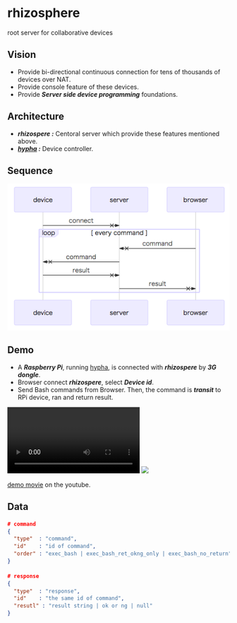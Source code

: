 # rhizosphere
root server for collaborative devices

## Vision
* Provide bi-directional continuous connection for tens of thousands of devices over NAT.
* Provide console feature of these devices.
* Provide ***Server side device programming*** foundations.

## Architecture
* ***rhizospere :*** Centoral server which provide these features mentioned above.
* ***[hypha](https://github.com/UedaTakeyuki/hypha) :*** Device controller. 

## Sequence
<img src="https://github.com/UedaTakeyuki/rhizosphere/blob/master/docs/sequence2.png">

## Demo
* A ***Raspberry Pi***, running [hypha](https://github.com/UedaTakeyuki/hypha), is connected with ***rhizospere*** by ***3G dongle***.
* Browser connect ***rhizospere***, select ***Device id***.
* Send Bash commands from Browser. Then, the command is ***transit*** to RPi device, ran and return result. 

<video>
  <source src='https://github.com/UedaTakeyuki/rhizosphere/blob/master/docs/rhizosphere.mov' type='video/mp4'>
</video>

<img src="https://github.com/UedaTakeyuki/rhizosphere/blob/master/docs/rhizospere.gif">

[demo movie](https://youtu.be/L_7clcDccdQ) on the youtube.

## Data
```json
# command
{ 
  "type"  : "command",
  "id"    : "id of command",
  "order" : "exec_bash | exec_bash_ret_okng_only | exec_bash_no_return"
}

# response
{ 
  "type"  : "response",
  "id"    : "the same id of command",
  "resutl" : "result string | ok or ng | null"
}
```
